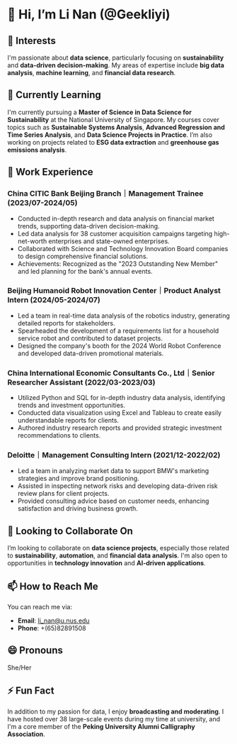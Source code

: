 # 👋 Hi, I’m Li Nan (@Geekliyi)

## 👀 Interests
I'm passionate about **data science**, particularly focusing on **sustainability** and **data-driven decision-making**. My areas of expertise include **big data analysis**, **machine learning**, and **financial data research**.

## 🌱 Currently Learning
I'm currently pursuing a **Master of Science in Data Science for Sustainability** at the National University of Singapore. My courses cover topics such as **Sustainable Systems Analysis**, **Advanced Regression and Time Series Analysis**, and **Data Science Projects in Practice**. I’m also working on projects related to **ESG data extraction** and **greenhouse gas emissions analysis**.

## 💼 Work Experience
### China CITIC Bank Beijing Branch｜Management Trainee (2023/07-2024/05)
- Conducted in-depth research and data analysis on financial market trends, supporting data-driven decision-making.
- Led data analysis for 38 customer acquisition campaigns targeting high-net-worth enterprises and state-owned enterprises.
- Collaborated with Science and Technology Innovation Board companies to design comprehensive financial solutions.
- Achievements: Recognized as the "2023 Outstanding New Member" and led planning for the bank's annual events.

### Beijing Humanoid Robot Innovation Center｜Product Analyst Intern (2024/05-2024/07)
- Led a team in real-time data analysis of the robotics industry, generating detailed reports for stakeholders.
- Spearheaded the development of a requirements list for a household service robot and contributed to dataset projects.
- Designed the company's booth for the 2024 World Robot Conference and developed data-driven promotional materials.

### China International Economic Consultants Co., Ltd｜Senior Researcher Assistant (2022/03-2023/03)
- Utilized Python and SQL for in-depth industry data analysis, identifying trends and investment opportunities.
- Conducted data visualization using Excel and Tableau to create easily understandable reports for clients.
- Authored industry research reports and provided strategic investment recommendations to clients.

### Deloitte｜Management Consulting Intern (2021/12-2022/02)
- Led a team in analyzing market data to support BMW's marketing strategies and improve brand positioning.
- Assisted in inspecting network risks and developing data-driven risk review plans for client projects.
- Provided consulting advice based on customer needs, enhancing satisfaction and driving business growth.

## 💞️ Looking to Collaborate On
I’m looking to collaborate on **data science projects**, especially those related to **sustainability**, **automation**, and **financial data analysis**. I'm also open to opportunities in **technology innovation** and **AI-driven applications**.

## 📫 How to Reach Me
You can reach me via:
- **Email**: li_nan@u.nus.edu
- **Phone**: +(65)82891508

## 😄 Pronouns
She/Her

## ⚡ Fun Fact
In addition to my passion for data, I enjoy **broadcasting and moderating**. I have hosted over 38 large-scale events during my time at university, and I'm a core member of the **Peking University Alumni Calligraphy Association**.

